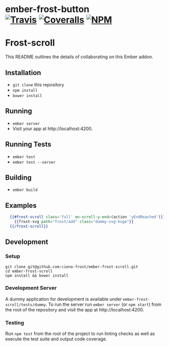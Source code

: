 [ci-img]: https://travis-ci.org/ciena-frost/ember-frost-scroll.svg "Build Status"
[ci-url]: https://travis-ci.org/ciena-frost/ember-frost-scroll
 
[cov-img]: https://coveralls.io/repos/github/ciena-frost/ember-frost-scroll/badge.svg?branch=master "Code Coverage"
[cov-url]: https://coveralls.io/github/ciena-frost/ember-frost-scroll
 
[npm-img]: https://img.shields.io/npm/v/ember-frost-scroll.svg "NPM Version"
[npm-url]: https://www.npmjs.com/package/ember-frost-scroll
 
# ember-frost-button <br /> [![Travis][ci-img]][ci-url] [![Coveralls][cov-img]][cov-url] [![NPM][npm-img]][npm-url]
# Frost-scroll

This README outlines the details of collaborating on this Ember addon.

## Installation

* `git clone` this repository
* `npm install`
* `bower install`

## Running

* `ember server`
* Visit your app at http://localhost:4200.

## Running Tests

* `ember test`
* `ember test --server`

## Building

* `ember build`

## Examples

```handlebars
  {{#frost-scroll class='full' on-scroll-y-end=(action 'yEndReached')}}
    {{frost-svg path="frost/add" class="dummy-svg-huge"}}
  {{/frost-scroll}}
```
## Development
### Setup
```
git clone git@github.com:ciena-frost/ember-frost-scroll.git
cd ember-frost-scroll
npm install && bower install
```

### Development Server
A dummy application for development is available under `ember-frost-scroll/tests/dummy`.
To run the server run `ember server` (or `npm start`) from the root of the repository and
visit the app at http://localhost:4200.

### Testing
Run `npm test` from the root of the project to run linting checks as well as execute the test suite
and output code coverage.
